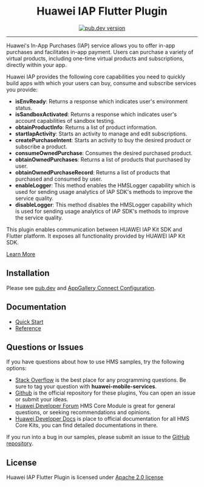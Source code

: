 <p align="center">
  <h1 align="center">Huawei IAP Flutter Plugin</h1>
</p>



<p align="center">
  <a href="https://pub.dev/packages/huawei_iap"><img src="https://img.shields.io/pub/v/huawei_iap?style=for-the-badge" alt="pub.dev version"></a>
</p>


----

Huawei's In-App Purchases (IAP) service allows you to offer in-app purchases and facilitates in-app payment. Users can purchase a variety of virtual products, including one-time virtual products and subscriptions, directly within your app.

Huawei IAP provides the following core capabilities you need to quickly build apps with which your users can buy, consume and subscribe services you provide:
- **isEnvReady**: Returns a response which indicates user's environment status.
- **isSandboxActivated**: Returns a response which indicates user's account capabilities of sandbox testing.
- **obtainProductInfo**: Returns a list of product information. 
- **startIapActivity**: Starts an activity to manage and edit subscriptions.
- **createPurchaseIntent**: Starts an activity to buy the desired product or subscribe a product. 
- **consumeOwnedPurchase**: Consumes the desired purchased product.
- **obtainOwnedPurchases**: Returns a list of products that purchased by user.
- **obtainOwnedPurchaseRecord**: Returns a list of products that purchased and consumed by user. 
- **enableLogger**:  This method enables the HMSLogger capability which is used for sending usage analytics of IAP SDK's methods to improve the service quality.
- **disableLogger**: This method disables the HMSLogger capability which is used for sending usage analytics of IAP SDK's methods to improve the service quality.

This plugin enables communication between HUAWEI IAP Kit SDK and Flutter platform. It exposes all functionality provided by HUAWEI IAP Kit SDK.

[Learn More](https://developer.huawei.com/consumer/en/doc/development/HMS-Plugin-Guides/introduction-0000001051001685?ha_source=hms1)

## Installation

Please see [pub.dev](https://pub.dev/packages/huawei_iap/install) and [AppGallery Connect Configuration](https://developer.huawei.com/consumer/en/doc/development/HMS-Plugin-Guides/config-agc-0000001051001687?ha_source=hms1).

## Documentation

- [Quick Start](https://developer.huawei.com/consumer/en/doc/development/HMS-Plugin-Guides/client-dev-guide-0000001051001691?ha_source=hms1)
- [Reference](https://developer.huawei.com/consumer/en/doc/development/HMS-Plugin-References/overview-0000001051005695?ha_source=hms1)

## Questions or Issues

If you have questions about how to use HMS samples, try the following options:

- [Stack Overflow](https://stackoverflow.com/questions/tagged/huawei-mobile-services) is the best place for any programming questions. Be sure to tag your question with 
  **huawei-mobile-services**.
- [Github](https://github.com/HMS-Core/hms-flutter-plugin) is the official repository for these plugins, You can open an issue or submit your ideas.
- [Huawei Developer Forum](https://forums.developer.huawei.com/forumPortal/en/home?fid=0101187876626530001?ha_source=hms1) HMS Core Module is great for general questions, or seeking recommendations and opinions.
- [Huawei Developer Docs](https://developer.huawei.com/consumer/en/doc/overview/HMS-Core-Plugin?ha_source=hms1) is place to official documentation for all HMS Core Kits, you can find detailed documentations in there.

If you run into a bug in our samples, please submit an issue to the [GitHub repository](https://github.com/HMS-Core/hms-flutter-plugin).

## License

Huawei IAP Flutter Plugin is licensed under [Apache 2.0 license](LICENSE)